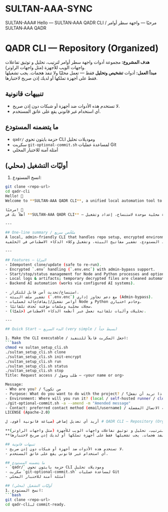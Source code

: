 # SULTAN-AAA-SYNC
SULTAN-AAA# Hello — SULTAN‑AAA QADR CLI / مرحبًا — واجهة سطر أوامر SULTAN‑AAA QADR
# QADR CLI — Repository (Organized)

**هدف المشروع:** مجموعة أدوات واجهة سطر أوامر لترتيب، تحليل و توثيق تفاعلات واجهات الويب للأجهزة (مثل واجهات الراوتر).  
**مبدأ العمل:** أدوات **تشخيص وتحليل** فقط — تعمل محليًا ولا تنفذ هجمات. يجب تشغيلها فقط على أجهزة تملكها أو لديك إذن صريح لاختبارها.

## تنبيهات قانونية
- لا تستخدم هذه الأدوات ضد أجهزة أو شبكات دون إذن صريح.
- أي استخدام غير قانوني يقع على عاتق المستخدم.

## ما يتضمنه المستودع
- `qadr/` حزمة بايثون تحوي CLI وموديلات تحليل
- سكربت `git-optional-commit.sh` لمساعدة عمليات Git
- أمثلة آمنة للاختبار المحلي

## أوليّات التشغيل (محلي)
1. انسخ المستودع:
```bash
git clone <repo-url>
cd qadr-cli
Hello! 👋  
Welcome to **SULTAN‑AAA QADR CLI**, a unified local automation tool to clone, set up, and run `text-generation-webui`, Node.js scripts, Python agents, and optional server processes. The branch runs through AI systems to perform automated analysis and tasks.

مرحبًا! 👋  
أهلاً بك في **SULTAN‑AAA QADR CLI** — أداة محلية موحدة لاستنساخ، إعداد وتشغيل `text-generation-webui`، سكربتات Node.js، وكلاء Python، وخوادم اختيارية. هذا الفرع يعمل عن طريق أنظمة الذكاء الاصطناعي لأداء التحليل والمهام التلقائية (خلفيًّا).

---

## One-line summary / ملخّص سريع
A local, admin‑friendly CLI that handles repo setup, encrypted environment keys, and running background AI agents.  
أداة محلية سهلة للمسؤول تتكفل بإعداد المستودع، تشفير مفاتيح البيئة، وتشغيل وكلاء الذكاء الاصطناعي في الخلفية.

---

## Features — المزايا
- Idempotent clone/update (safe to re-run).  
- Encrypted `.env` handling (`.env.enc`) with admin‑bypass support.  
- Start/stop/status management for Node and Python processes and optional server.  
- Local logs & artifacts; temporary decrypted files are cleaned automatically.  
- Backend AI automation (works via configured AI systems).  

- استنساخ/تحديث آمن قابل للتكرار.  
- تشفير ملف البيئة (`.env.enc`) مع دعم تجاوز إداري (Admin‑bypass).  
- أوامر تشغيل/إيقاف/حالة لعمليات Node و Python وخادم اختياري.  
- سجلات محلية وملفات مؤقتة تُحذف تلقائيًا.  
- تحليلات وآليات تلقائية تعمل عبر أنظمة الذكاء الاصطناعي (خلفيًّا).

---

## Quick Start — البدء السريع (very simple / بسيط جداً)

1. Make the CLI executable / اجعل السكربت قابلاً للتنفيذ:
```bash
chmod +x sultan_setup_cli.sh
./sultan_setup_cli.sh clone
./sultan_setup_cli.sh init-encrypt
./sultan_setup_cli.sh run
./sultan_setup_cli.sh status
./sultan_setup_cli.sh stop
Title: Request access / طلب وصول — <your name or org>

Message:
- Who are you? / من تكون؟
- Purpose: What do you want to do with the project? / الغرض: ماذا تريد أن تفعل؟
- Environment: Where will you run it? (local / self-hosted runner / cloud) / أين ستشغله؟
./git-optional-commit.sh -a --amend -m "Amended message"
- Contact: preferred contact method (email/username) / وسيلة الاتصال المفضلة
LICENSE (Apache-2.0)

أريد أي تعديل إضافي (صياغة قانونية أقوى، ل # QADR CLI — Repository (Organized)

**هدف المشروع:** مجموعة أدوات واجهة سطر أوامر لترتيب، تحليل و توثيق تفاعلات واجهات الويب للأجهزة (مثل واجهات الراوتر).  
**مبدأ العمل:** أدوات **تشخيص وتحليل** فقط — تعمل محليًا ولا تنفذ هجمات. يجب تشغيلها فقط على أجهزة تملكها أو لديك إذن صريح لاختبارها.

## تنبيهات قانونية
- لا تستخدم هذه الأدوات ضد أجهزة أو شبكات دون إذن صريح.
- أي استخدام غير قانوني يقع على عاتق المستخدم.

## ما يتضمنه المستودع
- `qadr/` حزمة بايثون تحوي CLI وموديلات تحليل
- سكربت `git-optional-commit.sh` لمساعدة عمليات Git
- أمثلة آمنة للاختبار المحلي

## أوليّات التشغيل (محلي)
1. انسخ المستودع:
```bash
git clone <repo-url>
cd qadr-cliلـ commit‑ready.
